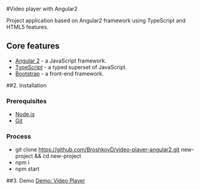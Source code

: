 #Video player with Angular2

Project application based on Angular2 framework using TypeScript and HTML5 features.

## Core features

* [Angular 2](https://angular.io/) - a JavaScript framework.
* [TypeScript](https://www.typescriptlang.org/) - a typed superset of JavaScript.
* [Bootstrap](http://getbootstrap.com/) - a front-end framework.

##2. Installation

### Prerequisites

* [Node.js](https://nodejs.org)
* [Git](https://git-scm.com)

### Process

* git clone https://github.com/BroshkovD/video-player-angular2.git new-project && cd new-project
* npm i
* npm start

##3. Demo
[Demo: Video Player](http://91.210.164.82/video-player/)
